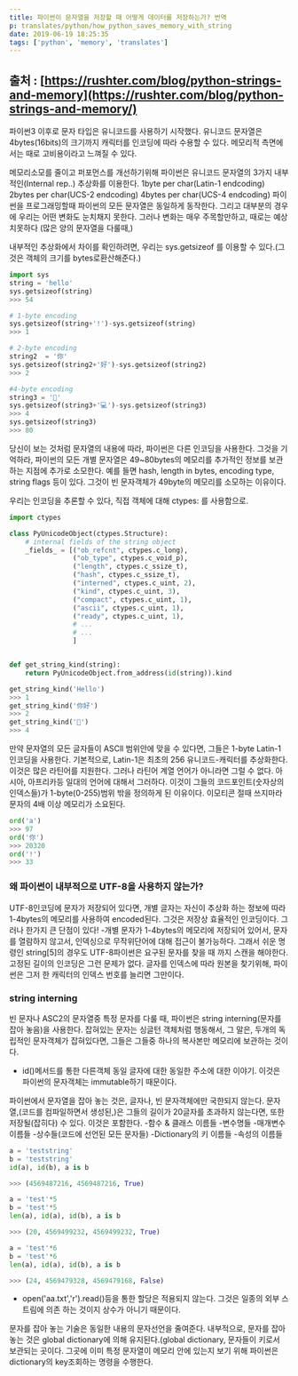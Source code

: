 ```yaml
---
title: 파이썬이 문자열을 저장할 때 어떻게 데이터를 저장하는가? 번역
p: translates/python/how_python_saves_memory_with_string
date: 2019-06-19 18:25:35
tags: ['python', 'memory', 'translates']
---
```


## 출처 : [https://rushter.com/blog/python-strings-and-memory](https://rushter.com/blog/python-strings-and-memory/)


파이썬3 이후로 문자 타입은 유니코드를 사용하기 시작했다. 유니코드 문자열은
4bytes(16bits)의 크기까지 캐릭터를 인코딩에 따라 수용할 수 있다.
메모리적 측면에서는 때로 고비용이라고 느껴질 수 있다.

메모리소모를 줄이고 퍼포먼스를 개선하기위해 파이썬은
유니코드 문자열의 3가지 내부적인(Internal rep..) 추상화를 이용한다.
1byte per char(Latin-1 endcoding)
2bytes per char(UCS-2 endcoding)
4bytes per char(UCS-4 endcoding)
파이썬을 프로그래밍할때 파이썬의 모든 문자열은 동일하게 동작한다.
그리고 대부분의 경우에 우리는 어떤 변화도 눈치채지 못한다.
그러나 변화는 매우 주목할만하고, 때로는 예상치못하다
(많은 양의 문자열을 다룰때,)

내부적인 추상화에서 차이를 확인하려면, 우리는 sys.getsizeof
를 이용할 수 있다.(그것은 객체의 크기를 bytes로환산해준다.)

```python
import sys
string = 'hello'
sys.getsizeof(string)
>>> 54

# 1-byte encoding
sys.getsizeof(string+'!')-sys.getsizeof(string)
>>> 1

# 2-byte encoding
string2  = '你'
sys.getsizeof(string2+'好')-sys.getsizeof(string2)
>>> 2

#4-byte encoding
string3 = '🐍'
sys.getsizeof(string3+'💻')-sys.getsizeof(string3)
>>> 4
sys.getsizeof(string3)
>>> 80
```
당신이 보는 것처럼 문자열의 내용에 따라, 파이썬은 다른 인코딩을 사용한다. 그것을 기억하라,
파이썬의 모든 개별 문자열은 49~80bytes의 메모리를 추가적인 정보를 보관하는 지점에 추가로 소모한다.
예를 들면 hash, length in bytes, encoding type, string flags
등이 있다. 그것이 빈 문자객체가 49byte의 메모리를 소모하는 이유이다.

우리는 인코딩을 추론할 수 있다, 직접 객체에 대해 ctypes: 를 사용함으로.
```python
import ctypes

class PyUnicodeObject(ctypes.Structure):
    # internal fields of the string object
    _fields_ = [("ob_refcnt", ctypes.c_long),
                ("ob_type", ctypes.c_void_p),
                ("length", ctypes.c_ssize_t),
                ("hash", ctypes.c_ssize_t),
                ("interned", ctypes.c_uint, 2),
                ("kind", ctypes.c_uint, 3),
                ("compact", ctypes.c_uint, 1),
                ("ascii", ctypes.c_uint, 1),
                ("ready", ctypes.c_uint, 1),
                # ...
                # ...
                ]


def get_string_kind(string):
    return PyUnicodeObject.from_address(id(string)).kind

get_string_kind('Hello')
>>> 1
get_string_kind('你好')
>>> 2
get_string_kind('🐍')
>>> 4
```

만약 문자열의 모든 글자들이 ASCll 범위안에 맞을 수 있다면,
그들은 1-byte Latin-1 인코딩을 사용한다. 기본적으로,
Latin-1은 최초의 256 유니코드-캐릭터를 추상화한다.
이것은 많은 라틴어를 지원한다. 그러나 라틴어 계열 언어가 아니라면 그럴 수 없다.
아시아, 아프리카등 일대의 언어에 대해서 그러하다. 이것이
그들의 코드포인트(숫자상의 인덱스들)가 1-byte(0-255)범위 밖을 정의하게 된 이유이다.
이모티콘 절때 쓰지마라 문자의 4배 이상 메모리가 소요된다.
```python
ord('a')
>>> 97
ord('你')
>>> 20320
ord('!')
>>> 33
```
###   왜 파이썬이 내부적으로 UTF-8을 사용하지 않는가?

UTF-8인코딩에 문자가 저장되어 있다면, 개별 글자는 자신이 추상화
하는 정보에 따라 1-4bytes의 메모리를 사용하여 encoded된다.
그것은 저장상 효율적인 인코딩이다.
그러나 한가지 큰 단점이 있다!
-개별 문자가 1-4bytes의 메모리에 저장되어 있어서, 문자를 열람하지 않고서, 인덱싱으로 무작위단어에 대해 접근이 불가능하다.
그래서 쉬운 명령인 string[5]의 경우도 UTF-8파이썬은 요구된 문자를 찾을 때 까지 스캔을 해야한다.
고정된 길이의 인코딩은 그런 문제가 없다.
글자를 인덱스에 따라 원본을 찾기위해, 파이썬은 그저 한 캐릭터의 인덱스 번호를 늘리면 그만이다.

### string interning

빈 문자나 ASC2의 문자열중 특정 문자를 다룰 때, 파이썬은 string interning(문자를 잡아 놓음)을 사용한다.
잡혀있는 문자는 싱글턴 객체처럼 행동해서, 그 말은,
두개의 독립적인 문자객체가 잡혀있다면, 그들은 그들중 하나의 복사본만 메모리에 보관하는 것이다.
* id()메서드를 통한 다른객체 동일 글자에 대한 동일한 주소에 대한 이야기.
이것은 파이썬의 문자객체는 immutable하기 때문이다.

파이썬에서 문자열을 잡아 놓는 것은, 글자나, 빈 문자객체에만 국한되지 않는다.
문자열,(코드를 컴파일하면서 생성된,)은 그들의 길이가 20글자를 초과하지 않는다면,
또한 저장될(잡히다) 수 있다.
이것은 포함한다.
-함수 & 클래스 이름들
-변수명들
-매개변수 이름들
-상수들(코드에 선언된 모든 문자들)
-Dictionary의 키 이름들
-속성의 이름들
```python
a = 'teststring'
b = 'teststring'
id(a), id(b), a is b

>>> (4569487216, 4569487216, True)

a = 'test'*5
b = 'test'*5
len(a), id(a), id(b), a is b

>>> (20, 4569499232, 4569499232, True)

a = 'test'*6
b = 'test'*6
len(a), id(a), id(b), a is b

>>> (24, 4569479328, 4569479168, False)
```
* open('aa.txt','r').read()등을 통한 할당은 적용되지 않는다.
그것은 일종의 외부 스트림에 의존 하는 것이지 상수가 아니기 때문이다.

문자를 잡아 놓는 기술은 동일한 내용의 문자선언을 줄여준다.
내부적으로, 문자를 잡아 놓는 것은 global dictionary에 의해
유지된다.(global dictionary, 문자들이 키로서 보관되는 곳이다. 그곳에
이미 특정 문자열이 메모리 안에 있는지 보기 위해
파이썬은 dictionary의 key조회하는 명령을 수행한다.  